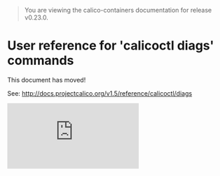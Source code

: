 > You are viewing the calico-containers documentation for release v0.23.0.

# User reference for 'calicoctl diags' commands

This document has moved!

See: http://docs.projectcalico.org/v1.5/reference/calicoctl/diags

[![Analytics](https://calico-ga-beacon.appspot.com/UA-52125893-3/calico-containers/docs/calicoctl/diags.md?pixel)](https://github.com/igrigorik/ga-beacon)
